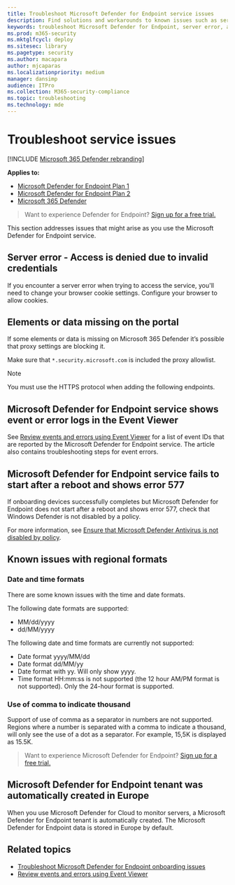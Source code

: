 ```yaml
---
title: Troubleshoot Microsoft Defender for Endpoint service issues
description: Find solutions and workarounds to known issues such as server errors when trying to access the service.
keywords: troubleshoot Microsoft Defender for Endpoint, server error, access denied, invalid credentials, no data, dashboard portal, allow, event viewer
ms.prod: m365-security
ms.mktglfcycl: deploy
ms.sitesec: library
ms.pagetype: security
ms.author: macapara
author: mjcaparas
ms.localizationpriority: medium
manager: dansimp
audience: ITPro
ms.collection: M365-security-compliance
ms.topic: troubleshooting
ms.technology: mde
---
```


# Troubleshoot service issues

[!INCLUDE [Microsoft 365 Defender rebranding](../../includes/microsoft-defender.md)]

**Applies to:**
- [Microsoft Defender for Endpoint Plan 1](https://go.microsoft.com/fwlink/p/?linkid=2154037)
- [Microsoft Defender for Endpoint Plan 2](https://go.microsoft.com/fwlink/p/?linkid=2154037)
- [Microsoft 365 Defender](https://go.microsoft.com/fwlink/?linkid=2118804)

> Want to experience Defender for Endpoint? [Sign up for a free trial.](https://signup.microsoft.com/create-account/signup?products=7f379fee-c4f9-4278-b0a1-e4c8c2fcdf7e&ru=https://aka.ms/MDEp2OpenTrial?ocid=docs-wdatp-pullalerts-abovefoldlink)

This section addresses issues that might arise as you use the Microsoft Defender for Endpoint service.

## Server error - Access is denied due to invalid credentials

If you encounter a server error when trying to access the service, you'll need to change your browser cookie settings.
Configure your browser to allow cookies.

## Elements or data missing on the portal

If some elements or data is missing on Microsoft 365 Defender it’s possible that proxy settings are blocking it.

Make sure that `*.security.microsoft.com` is included the proxy allowlist.

> [!NOTE]
> You must use the HTTPS protocol when adding the following endpoints.

## Microsoft Defender for Endpoint service shows event or error logs in the Event Viewer

See [Review events and errors using Event Viewer](event-error-codes.md) for a list of event IDs that are reported by the Microsoft Defender for Endpoint service. The article also contains troubleshooting steps for event errors.

## Microsoft Defender for Endpoint service fails to start after a reboot and shows error 577

If onboarding devices successfully completes but Microsoft Defender for Endpoint does not start after a reboot and shows error 577, check that Windows Defender is not disabled by a policy.

For more information, see [Ensure that Microsoft Defender Antivirus is not disabled by policy](troubleshoot-onboarding.md#ensure-that-microsoft-defender-antivirus-is-not-disabled-by-a-policy).

## Known issues with regional formats

### Date and time formats

There are some known issues with the time and date formats.

The following date formats are supported:

- MM/dd/yyyy
- dd/MM/yyyy

The following date and time formats are currently not supported:

- Date format yyyy/MM/dd
- Date format dd/MM/yy
- Date format with yy. Will only show yyyy.
- Time format HH:mm:ss is not supported (the 12 hour AM/PM format is not supported). Only the 24-hour format is supported.

### Use of comma to indicate thousand

Support of use of comma as a separator in numbers are not supported. Regions where a number is separated with a comma to indicate a thousand, will only see the use of a dot as a separator. For example, 15,5K is displayed as 15.5K.

> Want to experience Microsoft Defender for Endpoint? [Sign up for a free trial.](https://signup.microsoft.com/create-account/signup?products=7f379fee-c4f9-4278-b0a1-e4c8c2fcdf7e&ru=https://aka.ms/MDEp2OpenTrial?ocid=docs-wdatp-troubleshoot-belowfoldlink)

## Microsoft Defender for Endpoint tenant was automatically created in Europe

When you use Microsoft Defender for Cloud to monitor servers, a Microsoft Defender for Endpoint tenant is automatically created. The Microsoft Defender for Endpoint data is stored in Europe by default.

## Related topics

- [Troubleshoot Microsoft Defender for Endpoint onboarding issues](troubleshoot-onboarding.md)
- [Review events and errors using Event Viewer](event-error-codes.md)
